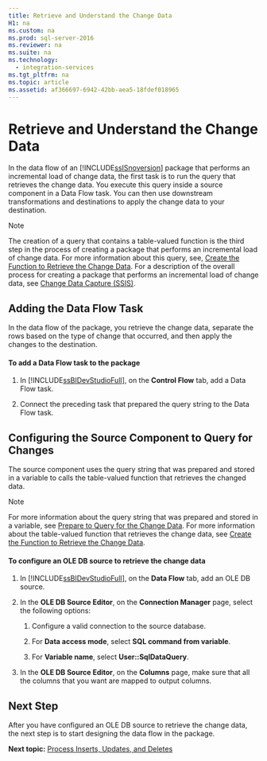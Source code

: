 ```yaml
---
title: Retrieve and Understand the Change Data
H1: na
ms.custom: na
ms.prod: sql-server-2016
ms.reviewer: na
ms.suite: na
ms.technology: 
  - integration-services
ms.tgt_pltfrm: na
ms.topic: article
ms.assetid: af366697-6942-42bb-aea5-18fdef018965
---
```

# Retrieve and Understand the Change Data
  In the data flow of an [!INCLUDE[ssISnoversion](../../Token/Other/ssISnoversion_md.md)] package that performs an incremental load of change data, the first task is to run the query that retrieves the change data. You execute this query inside a source component in a Data Flow task. You can then use downstream transformations and destinations to apply the change data to your destination.  
  
> [!NOTE]  
>  The creation of a query that contains a table\-valued function is the third step in the process of creating a package that performs an incremental load of change data. For more information about this query, see, [Create the Function to Retrieve the Change Data](../../Topics/TopicNameNotContainA/Create-the-Function-to-Retrieve-the-Change-Data.md). For a description of the overall process for creating a package that performs an incremental load of change data, see [Change Data Capture &#40;SSIS&#41;](../../Topics/TopicNameNotContainA/Change-Data-Capture--SSIS-.md).  
  
## Adding the Data Flow Task  
 In the data flow of the package, you retrieve the change data, separate the rows based on the type of change that occurred, and then apply the changes to the destination.  
  
#### To add a Data Flow task to the package  
  
1.  In [!INCLUDE[ssBIDevStudioFull](../../Token/Other/ssBIDevStudioFull_md.md)], on the **Control Flow** tab, add a Data Flow task.  
  
2.  Connect the preceding task that prepared the query string to the Data Flow task.  
  
## Configuring the Source Component to Query for Changes  
 The source component uses the query string that was prepared and stored in a variable to calls the table\-valued function that retrieves the changed data.  
  
> [!NOTE]  
>  For more information about the query string that was prepared and stored in a variable, see [Prepare to Query for the Change Data](../../Topics/TopicNameNotContainA/Prepare-to-Query-for-the-Change-Data.md). For more information about the table\-valued function that retrieves the change data, see [Create the Function to Retrieve the Change Data](../../Topics/TopicNameNotContainA/Create-the-Function-to-Retrieve-the-Change-Data.md).  
  
#### To configure an OLE DB source to retrieve the change data  
  
1.  In [!INCLUDE[ssBIDevStudioFull](../../Token/Other/ssBIDevStudioFull_md.md)], on the **Data Flow** tab, add an OLE DB source.  
  
2.  In the **OLE DB Source Editor**, on the **Connection Manager** page, select the following options:  
  
    1.  Configure a valid connection to the source database.  
  
    2.  For **Data access mode**, select **SQL command from variable**.  
  
    3.  For **Variable name**, select **User::SqlDataQuery**.  
  
3.  In the **OLE DB Source Editor**, on the **Columns** page, make sure that all the columns that you want are mapped to output columns.  
  
## Next Step  
 After you have configured an OLE DB source to retrieve the change data, the next step is to start designing the data flow in the package.  
  
 **Next topic:** [Process Inserts, Updates, and Deletes](../../Topics/TopicNameNotContainA/Process-Inserts--Updates--and-Deletes.md)  
  
  